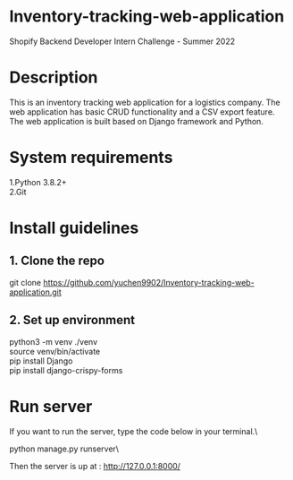 # Inventory-tracking-web-application
Shopify Backend Developer Intern Challenge - Summer 2022
# Description 
This is an inventory tracking web application for a logistics company. The web application has basic CRUD functionality and a CSV export feature.\
The web application is built based on Django framework and Python.
# System requirements
1.Python 3.8.2+\
2.Git
# Install guidelines
## 1. Clone the repo 

  git clone https://github.com/yuchen9902/Inventory-tracking-web-application.git


## 2. Set up environment

  python3 -m venv ./venv\
  source venv/bin/activate\
  pip install Django\
  pip install django-crispy-forms

# Run server 
If you want to run the server, type the code below in your terminal.\

  python manage.py runserver\

Then the server is up at : http://127.0.0.1:8000/




